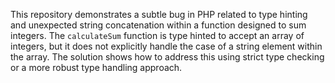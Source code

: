 This repository demonstrates a subtle bug in PHP related to type hinting and unexpected string concatenation within a function designed to sum integers. The `calculateSum` function is type hinted to accept an array of integers, but it does not explicitly handle the case of a string element within the array.  The solution shows how to address this using strict type checking or a more robust type handling approach.